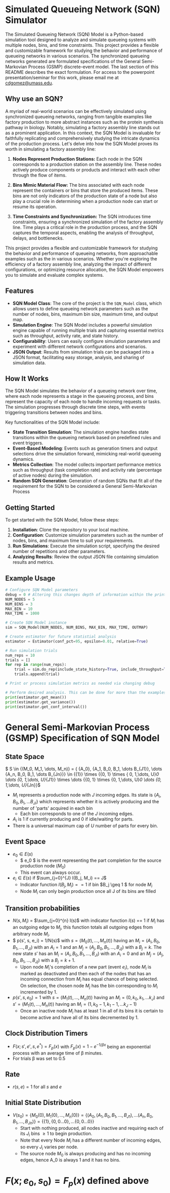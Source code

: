 # Simulated Queueing Network (SQN) Simulator

The Simulated Queueing Network (SQN) Model is a Python-based simulation tool designed to analyze and simulate queueing systems with multiple nodes, bins, and time constraints. This project provides a flexible and customizable framework for studying the behavior and performance of queueing networks in various scenarios. The synchronized queueing networks generated are formulated specifications of the General Semi-Markovian Process (GSMP) discrete-event model. The last section of this README describes the exact formulation. For access to the powerpoint presentation/seminar for this work, please email me at cdgomez@umass.edu.

## Why use an SQN?
A myriad of real-world scenarios can be effectively simulated using synchronized queueing networks, ranging from tangible examples like factory production to more abstract instances such as the protein synthesis pathway in biology. Notably, simulating a factory assembly line stands out as a prominent application. In this context, the SQN Model is invaluable for faithfully replicating and comprehensively studying the intricate dynamics of the production process. Let's delve into how the SQN Model proves its worth in simulating a factory assembly line:

1. **Nodes Represent Production Stations:** Each node in the SQN corresponds to a production station on the assembly line. These nodes actively produce components or products and interact with each other through the flow of items.

2. **Bins Mimic Material Flow:** The bins associated with each node represent the containers or bins that store the produced items. These bins are not only indicators of the production state of a node but also play a crucial role in determining when a production node can start or resume its operation.

3. **Time Constraints and Synchronization:** The SQN introduces time constraints, ensuring a synchronized simulation of the factory assembly line. Time plays a critical role in the production process, and the SQN captures the temporal aspects, enabling the analysis of throughput, delays, and bottlenecks.

This project provides a flexible and customizable framework for studying the behavior and performance of queueing networks, from approachable examples such as the in various scenarios. Whether you're exploring the efficiency of a factory assembly line, analyzing the impact of different configurations, or optimizing resource allocation, the SQN Model empowers you to simulate and evaluate complex systems.



## Features

- **SQN Model Class**: The core of the project is the `SQN_Model` class, which allows users to define queueing network parameters such as the number of nodes, bins, maximum bin size, maximum time, and output map.
- **Simulation Engine**: The SQN Model includes a powerful simulation engine capable of running multiple trials and capturing essential metrics such as throughput, activity rate, and state history.
- **Configurability**: Users can easily configure simulation parameters and experiment with different network configurations and scenarios.
- **JSON Output**: Results from simulation trials can be packaged into a JSON format, facilitating easy storage, analysis, and sharing of simulation data.

## How It Works

The SQN Model simulates the behavior of a queueing network over time, where each node represents a stage in the queueing process, and bins represent the capacity of each node to handle incoming requests or tasks. The simulation progresses through discrete time steps, with events triggering transitions between nodes and bins.

Key functionalities of the SQN Model include:

- **State Transition Simulation**: The simulation engine handles state transitions within the queueing network based on predefined rules and event triggers. 
- **Event-Based Modeling**: Events such as generation timers and output selections drive the simulation forward, mimicking real-world queueing dynamics.
- **Metrics Collection**: The model collects important performance metrics such as throughput (task completion rate) and activity rate (percentage of active nodes) during the simulation.
- **Random SQN Generation**: Generation of random SQNs that fit all of the requirement for the SQN to be considered a General Semi-Markovian Process

## Getting Started

To get started with the SQN Model, follow these steps:

1. **Installation**: Clone the repository to your local machine.
2. **Configuration**: Customize simulation parameters such as the number of nodes, bins, and maximum time to suit your requirements.
3. **Run Simulations**: Execute the simulation script, specifying the desired number of repetitions and other parameters.
4. **Analyzing Results**: Review the output JSON file containing simulation results and metrics.

## Example Usage

```python
# Configure SQN Model parameters
debug = 0 # Altering this changes depth of information within the print display for state transitions
NUM_NODES = 5
NUM_BINS = 3
MAX_BIN = 10
MAX_TIME = 1000

# Create SQN Model instance
sim = SQN_Model(NUM_NODES, NUM_BINS, MAX_BIN, MAX_TIME, OUTMAP)

# Create estimator for future statistial analysis
estimator = Estimator(conf_pct=95, epsilon=0.01, relative=True)

# Run simulation trials
num_reps = 10
trials = []
for rep in range(num_reps):
    trial = sim.do_rep(include_state_history=True, include_throughput=True, estimator = estimator)
    trials.append(trial)

# Print or process simulation metrics as needed via changing debug

# Perform desired analysis. This can be done for more than the examples provided below.
print(estimator.get_mean())
print(estimator.get_variance())
print(estimator.get_conf_interval())

```

# **General Semi-Markovian Process (GSMP) Specification of SQN Model**

## **State Space**
$ S \in \{(M_0, M_1, \dots, M_n)\} = \{ \{A_0\}, \{A_1, B_0, B_1, \dots B_{J1}\}, \dots \{A_n, B_0, B_1, \dots B_{Jn}\}\} \in \{\{1\}\} \times \{\{0, 1\} \times \{ 0, 1,\dots, U\}_0 \dots \{0, 1,\dots, U\}_{J1}\} \times \dots \{\{0, 1\} \times \{0, 1,\dots, U\}_0 \dots \{0, 1,\dots, U\}_{Jn}\}$

- $M_i$ represents a production node with $J$ incoming edges. Its state is $\{A_i, B_0, B_1, \dots B_{Ji}\}$ which represents whether it is actively producing and the number of 'parts' acquired in each bin
  - Each bin corresponds to one of the $J$ incoming edges.
- $A_i$ is 1 if currently producing and 0 if idle/waiting for parts.
- There is a universal maximum cap of $U$ number of parts for every bin.

## **Event Space**
- ${e_0} \in E(s)$
  - $ e_0 $ is the event representing the part completion for the source production node ($M_0$)
  - This event can always occur.
- $e_{i} \in E(s)$ if  $\sum_{j=0}^{J} I(B_j, M_i) == J$
  - Indicator function $I(B_j, M_i) == 1$ if bin $B_j \geq 1 $ for node $M_i$
  - Node $M_i$ can only begin production once all J of its bins are filled

## **Transition probabilities**
- $N(s, M_i)$ = $\sum_{j=0}^{n} I(s)$ with indicator function $I(s)$ == 1 if $M_i$ has an outgoing edge to $M_j$, this function totals all outgoing edges from arbitrary node $M_i$.
- $ p(s', s, e_i) = 1/N(s)$ with $s = (M_0(t), \dots, M_n(t))$ having an $M_i = (A_i, B_{0}, B_{1}, \dots, B_{Ji})$ with an $A_i = 1$ and an $M_j = (A_j, B_{0}, B_{1}, \dots, B_{Jj})$ with a $B_j = k$. The new state $s'$ has an $M_i = (A_i, B_{0}, B_{1}, \dots, B_{Ji})$ with an $A_i = 0$ and an $M_j = (A_j, B_{0}, B_{1}, \dots, B_{Jj})$ with a $B_j = k + 1$.
  - Upon node $M_{i}$'s completion of a new part (event $e_i$), node $M_i$ is marked as deactivated and then each of the nodes that has an incoming connection from $M_i$ has equal chance of being selected. On selection, the chosen node $M_j$ has the bin corresponding to $M_i$ incremented by 1.
- $p(s', s, e_0) = 1$ with $s = (M_1(t), \dots, M_n(t))$ having an $M_i = (0, k_0, k_1, \dots k_J)$ and $s' = (M_1(t),\dots, M_n(t))$ having an $M_i = (1, k_0-1, k_1-1, \dots k_J-1)$
  - Once an inactive node $M_i$ has at least 1 in all of its bins it is certain to become active and have all of its bins decremented by 1.

## **Clock Distribution Timers**
- $F(x; s', e', s, e^*) = F_p(x)$ with $F_p(x) = 1 - e^{-1/\beta x}$ being an exponential process with an average time of β minutes.
- For trials β was set to 0.5

## **Rate**
- $r(s, e) = 1$ for all $s$ and $e$

## **Initial State Distribution**
- $V(s_0) = \{M_0(0), M_1(0), \dots, M_n(0)\} = \{(A_0, (A_1, B_0, B_1, \dots, B_{J1}), \dots (A_n, B_0, B_1, \dots, B_{Jn})\} = \{\{1\}, \{0,0 \dots 0\}, \dots \{0,0 \dots 0\}\}$
  - Start with nothing produced, all nodes inactive and requiring each of its $J_i$ bins $\geq 1$ to begin production.
  - Note that every Node $M_i$ has a different number of incoming edges, so every $J_i$ varies per node.
  - The source node $M_0$ is always producing and has no incoming edges, hence A_0 is always 1 and it has no bins.

# $F(x; e_0, s_0) = F_{p}(x)$ defined above

